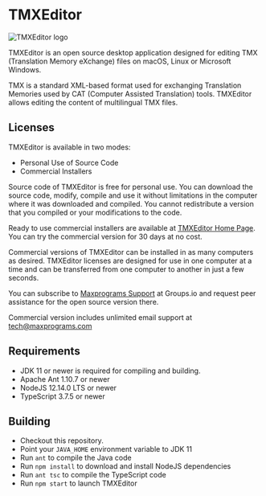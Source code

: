 # TMXEditor

![TMXEditor logo](https://www.maxprograms.com/images/tmxeditor_s.png)

TMXEditor is an open source desktop application designed for editing TMX (Translation Memory eXchange) files on macOS, Linux or Microsoft Windows.

TMX is a standard XML-based format used for exchanging Translation Memories used by CAT (Computer Assisted Translation) tools. TMXEditor allows editing the content of multilingual TMX files.

## Licenses

TMXEditor is available in two modes:

- Personal Use of Source Code
- Commercial Installers

Source code of TMXEditor is free for personal use. You can download the source code, modify, compile and use it without limitations in the computer where it was downloaded and compiled. You cannot redistribute a version that you compiled or your modifications to the code.

Ready to use commercial installers are available at [TMXEditor Home Page](https://www.maxprograms.com/products/tmxeditor.html). You can try the commercial version for 30 days at no cost.

Commercial versions of TMXEditor can be installed in as many computers as desired. TMXEditor licenses are designed for use in one computer at a time and can be transferred from one computer to another in just a few seconds.

You can subscribe to [Maxprograms Support](https://groups.io/g/maxprograms/) at Groups.io and request peer assistance for the open source version there.

Commercial version includes unlimited email support at tech@maxprograms.com

## Requirements

- JDK 11 or newer is required for compiling and building.
- Apache Ant 1.10.7 or newer
- NodeJS 12.14.0 LTS or newer
- TypeScript 3.7.5 or newer

## Building

- Checkout this repository.
- Point your `JAVA_HOME` environment variable to JDK 11
- Run `ant` to compile the Java code
- Run `npm install` to download and install NodeJS dependencies
- Run `ant tsc` to compile the TypeScript code
- Run `npm start` to launch TMXEditor
